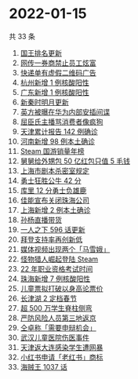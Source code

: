 # 2022-01-15

共 33 条

<!-- BEGIN -->
<!-- 最后更新时间 Sat Jan 15 2022 16:08:47 GMT+0800 (China Standard Time) -->

1. [国王排名更新](https://www.zhihu.com/search?q=国王排名)
1. [网传一券商禁止员工炫富](https://www.zhihu.com/search?q=员工炫富)
1. [快递单有虚假二维码广告](https://www.zhihu.com/search?q=快递单广告)
1. [杭州新增 1 例核酸阳性](https://www.zhihu.com/search?q=杭州疫情)
1. [广东新增 1 例核酸阳性](https://www.zhihu.com/search?q=广东疫情)
1. [新秦时明月更新](https://www.zhihu.com/search?q=新秦时明月)
1. [英方被曝在华为内部安插间谍](https://www.zhihu.com/search?q=华为)
1. [屈臣氏主播骂消费者像疯狗](https://www.zhihu.com/search?q=屈臣氏)
1. [天津累计报告 142 例确诊](https://www.zhihu.com/search?q=天津疫情)
1. [河南新增 98 例本土确诊](https://www.zhihu.com/search?q=河南疫情)
1. [Steam 国游销量年榜](https://www.zhihu.com/search?q=steam)
1. [舅舅给外甥包 50 亿红包只值 5 毛钱](https://www.zhihu.com/search?q=50亿红包只值5毛钱)
1. [上海市剧本杀密室规定](https://www.zhihu.com/search?q=剧本杀)
1. [勇士狂胜公牛 42 分](https://www.zhihu.com/search?q=勇士)
1. [库里 12 分勇士负雄鹿](https://www.zhihu.com/search?q=勇士)
1. [佳能宣布关闭珠海公司](https://www.zhihu.com/search?q=佳能)
1. [上海新增 2 例本土确诊](https://www.zhihu.com/search?q=上海疫情)
1. [孙杨直播带货](https://www.zhihu.com/search?q=孙杨)
1. [一人之下 596 话更新](https://www.zhihu.com/search?q=一人之下)
1. [拜登支持率再创新低](https://www.zhihu.com/search?q=拜登支持率)
1. [媒体视频出现两个「马雪娥」](https://www.zhihu.com/search?q=马雪娥)
1. [怪物猎人崛起登陆 Steam](https://www.zhihu.com/search?q=怪物猎人崛起)
1. [22 年职业资格考试时间](https://www.zhihu.com/search?q=职业资格考试时间)
1. [珠海新增 7 例核酸阳性](https://www.zhihu.com/search?q=珠海疫情)
1. [儿童票拟打破以身高论票价](https://www.zhihu.com/search?q=儿童票)
1. [长津湖 2 定档春节](https://www.zhihu.com/search?q=水门桥)
1. [超 500 万学生脊柱侧弯](https://www.zhihu.com/search?q=脊柱侧弯)
1. [严防风险人员第三地返京](https://www.zhihu.com/search?q=第三地返京)
1. [仝卓称「需要申辩机会」](https://www.zhihu.com/search?q=仝卓)
1. [武汉儿童医院伤医事件](https://www.zhihu.com/search?q=武汉儿童医院)
1. [天津返大连感染学生遭网暴](https://www.zhihu.com/search?q=感染学生被网暴)
1. [小红书申请「老红书」商标](https://www.zhihu.com/search?q=小红书)
1. [海贼王 1037 话](https://www.zhihu.com/search?q=海贼王)

<!-- END -->
